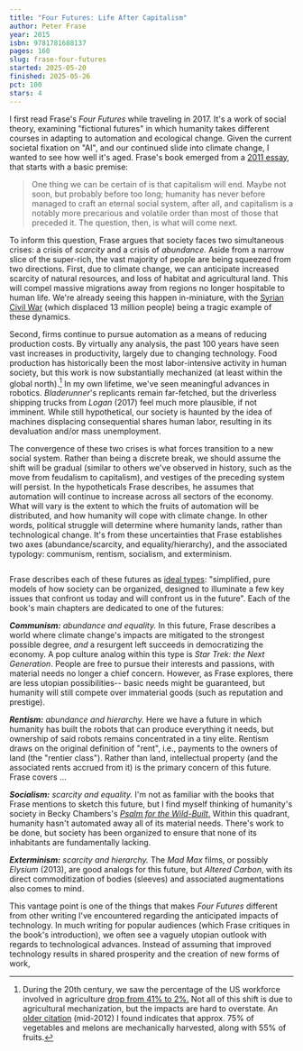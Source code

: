```yaml
---
title: "Four Futures: Life After Capitalism"
author: Peter Frase
year: 2015
isbn: 9781781688137
pages: 160
slug: frase-four-futures
started: 2025-05-20
finished: 2025-05-26
pct: 100
stars: 4
---
```


I first read Frase's _Four Futures_ while traveling in 2017. It's a work of social theory, examining "fictional futures" in which humanity takes different courses in adapting to automation and ecological change. Given the current societal fixation on "AI", and our continued slide into climate change, I wanted to see how well it's aged. Frase's book emerged from a [2011 essay](https://jacobin.com/2011/12/four-futures), that starts with a basic premise:

> One thing we can be certain of is that capitalism will end. Maybe not soon, but probably before too long; humanity has never before managed to craft an eternal social system, after all, and capitalism is a notably more precarious and volatile order than most of those that preceded it. The question, then, is what will come next.

To inform this question, Frase argues that society faces two simultaneous crises: a crisis of _scarcity_ and a crisis of _abundance._ Aside from a narrow slice of the super-rich, the vast majority of people are being squeezed from two directions. First, due to climate change, we can anticipate increased scarcity of natural resources, and loss of habitat and agricultural land. This will compel massive migrations away from regions no longer hospitable to human life. We're already seeing this happen in-miniature, with the [Syrian Civil War](https://www.dw.com/en/how-climate-change-paved-the-way-to-war-in-syria/a-56711650) (which displaced 13 million people) being a tragic example of these dynamics.

Second, firms continue to pursue automation as a means of reducing production costs. By virtually any analysis, the past 100 years have seen vast increases in productivity, largely due to changing technology. Food production has historically been the most labor-intensive activity in human society, but this work is now substantially mechanized (at least within the global north).[^1] In my own lifetime, we've seen meaningful advances in robotics. _Bladerunner_'s replicants remain far-fetched, but the driverless shipping trucks from _Logan_ (2017) feel much more plausible, if not imminent. While still hypothetical, our society is haunted by the idea of machines displacing consequential shares human labor, resulting in its devaluation and/or mass unemployment.

The convergence of these two crises is what forces transition to a new social system. Rather than being a discrete break, we should assume the shift will be gradual (similar to others we've observed in history, such as the move from feudalism to capitalism), and vestiges of the preceding system will persist. In the hypotheticals Frase describes, he assumes that automation will continue to increase across all sectors of the economy. What will vary is the extent to which the fruits of automation will be distributed, and how humanity will cope with climate change. In other words, political struggle will determine where humanity lands, rather than technological change. It's from these uncertainties that Frase establishes two axes (abundance/scarcity, and equality/hierarchy), and the associated typology: communism, rentism, socialism, and exterminism.

<script>
  import { Plot, Text, RuleX, RuleY } from 'svelteplot';
  import { range } from 'd3-array';

  let domain = { domain: [-1, 1] };

  let text = [
    { x: -0.5, y: 0.5, lab: "communism" }, 
    { x: 0.5, y: 0.5, lab: "socialism" },
    { x: 0.5, y: -0.5, lab: "exterminism" },
    { x: -0.5, y: -0.5, lab: "rentism" },
  ];

  let axis_labels = [
    { x: -0.05, y: 0.87, lab: "equality", r: -90 },
    { x: -0.05, y: -0.85, lab: "hierarchy", r: -90 },
    { x: -0.84, y: 0.05, lab: "abundance", r: 0 },
    { x: 0.89, y: 0.05, lab: "scarcity", r: 0 },
  ]
</script>

<div class="columns is-centered">
  <div class="column is-half">
    <Plot x={domain} y={domain} axes={false}>
      <Text data={axis_labels} x="x" y="y" text="lab" rotate="r" />
      <Text data={text} x="x" y="y" text="lab" fontSize={20} />
      <RuleX data={[0]} />
      <RuleY data={[0]} />
    </Plot>
  </div>
</div>

Frase describes each of these futures as [ideal types](https://en.wikipedia.org/wiki/Ideal_type): "simplified, pure models of how society can be organized, designed to illuminate a few key issues that confront us today and will confront us in the future". Each of the book's main chapters are dedicated to one of the futures:

_**Communism:** abundance and equality._ In this future, Frase describes a world where climate change's impacts are mitigated to the strongest possible degree, _and_ a resurgent left succeeds in democratizing the economy. A pop culture analog within this type is _Star Trek: the Next Generation_. People are free to pursue their interests and passions, with material needs no longer a chief concern. However, as Frase explores, there are less utopian possibilities-- basic needs might be guaranteed, but humanity will still compete over immaterial goods (such as reputation and prestige).

_**Rentism:** abundance and hierarchy._ Here we have a future in which humanity has built the robots that can produce everything it needs, but ownership of said robots remains concentrated in a tiny elite. Rentism draws on the original definition of "rent", i.e., payments to the owners of land (the "rentier class"). Rather than land, intellectual property (and the associated rents accrued from it) is the primary concern of this future. Frase covers ...

_**Socialism:** scarcity and equality._ I'm not as familiar with the books that Frase mentions to sketch this future, but I find myself thinking of humanity's society in Becky Chambers's [_Psalm for the Wild-Built_.](/reading/chambers-psalm-for-the-wild-built) Within this quadrant, humanity hasn't automated away all of its material needs. There's work to be done, but society has been organized to ensure that none of its inhabitants are fundamentally lacking.

_**Exterminism:** scarcity and hierarchy._ The _Mad Max_ films, or possibly _Elysium_ (2013), are good analogs for this future, but _Altered Carbon_, with its direct commoditization of bodies (sleeves) and associated augmentations also comes to mind.

This vantage point is one of the things that makes _Four Futures_ different from other writing I've encountered regarding the anticipated impacts of technology. In much writing for popular audiences (which Frase critiques in the book's introduction), we often see a vaguely utopian outlook with regards to technological advances. Instead of assuming that improved technology results in shared prosperity and the creation of new forms of work, 

<!-- Outlining:
  - why is Frase writing this book?
    - Frase sees two contradictory crises converging: automation *and* scarcity
  
  - what are the four futures?
    - communism: equality and abundance
    - rentism: hierarchy and abundance
    - socialism: equality with scarcity
    - exterminism: hierarchy and scarcity

  - insight that feels more resonant to me upon a second read: we might get more than one of these futures
    - history is not linear, there are regressions

  - why do I like this book?
    - the framing does feel useful generative for discussion
    - how do we push forward towards the futures that are desirable?
    - what do we need to mitigate today, in order to avoid landing in one of the bad quadrants?

  - Jenny and I are currently watching _Silo_; where does it land within this framework?
    - is this a reply to Frase's vision of scarcity + equality? "actually, this is what socialism looks like-- and it's bad." Inhabitants of the silo appear to get what they need, they're recycling as much as possible, the society's culture has collectivistic notions
    - I'd argue it's not-- this is a vision of exterminism; as we see in the show, the society is deeply hierarchical. The manual laborers are placed at the literal bottom of the society, while the knowledge workers are given comfortable accommodations close to the surface. Hidden elements of this class actively conspire to maintain the status quo, and contained within their society.

  - What did Frase get right?
  
  - What did Frase get wrong?
-->

[^1]: During the 20th century, we saw the percentage of the US workforce involved in agriculture [drop from 41% to 2%.](https://foodsystemprimer.org/production/industrialization-of-agriculture) Not all of this shift is due to agricultural mechanization, but the impacts are hard to overstate. An [older citation](https://www.choicesmagazine.org/choices-magazine/theme-articles/immigration-and-agriculture/the-status-of-labor-saving-mechanization-in-us-fruit-and-vegetable-harvesting) (mid-2012) I found indicates that approx. 75% of vegetables and melons are mechanically harvested, along with 55% of fruits.
